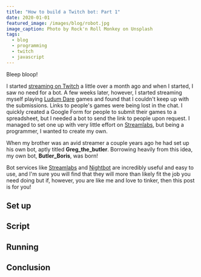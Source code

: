 ```yaml
---
title: "How to build a Twitch bot: Part 1"
date: 2020-01-01
featured_image: /images/blog/robot.jpg
image_caption: Photo by Rock'n Roll Monkey on Unsplash
tags:
  - blog
  - programming
  - twitch
  - javascript
---
```


Bleep bloop!

I started [streaming on Twitch](/blog/hello-twitch/) a little over a month ago and when I started, I saw no need for a bot. A few weeks later, however, I started streaming myself playing [Ludum Dare](https://ldjam.com) games and found that I couldn't keep up with the submissions. Links to people's games were being lost in the chat. I quickly created a Google Form for people to submit their games to a spreadsheet, but I needed a bot to send the link to people upon request. I managed to set one up with very little effort on [Streamlabs](https://streamlabs.com/), but being a programmer, I wanted to create my own.

When my brother was an avid streamer a couple years ago he had set up his own bot, aptly titled **Greg_the_butler**. Borrowing heavily from this idea, my own bot, **Butler_Boris**, was born!

Bot services like [Streamlabs](https://streamlabs.com/) and [Nightbot](https://nightbot.tv/) are incredibly useful and easy to use, and I'm sure you will find that they will more than likely fit the job you need doing but if, however, you are like me and love to tinker, then this post is for you!

## Set up

## Script

## Running

## Conclusion


